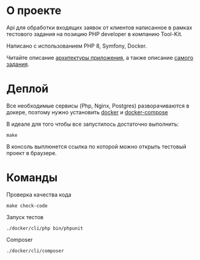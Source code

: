 # О проекте
Api для обработки входящих заявок от клиентов написанное в рамках тестового задания
на позицию PHP developer в компанию Tool-Kit.

Написано с использованием PHP 8, Symfony, Docker.

Читайте описание [архитектуры приложения](https://github.com/Hemonugi/tool-kit-test-assignment/wiki/%D0%A2%D0%B5%D1%81%D1%82%D0%BE%D0%B2%D0%BE%D0%B5-%D0%B7%D0%B0%D0%B4%D0%B0%D0%BD%D0%B8%D0%B5-%D0%B4%D0%BB%D1%8F-Tool-Kit),
а также описание [самого задания](https://github.com/Hemonugi/tool-kit-test-assignment/wiki/%D0%9E%D0%BF%D0%B8%D1%81%D0%B0%D0%BD%D0%B8%D0%B5-%D0%B0%D1%80%D1%85%D0%B8%D1%82%D0%B5%D0%BA%D1%82%D1%83%D1%80%D1%8B).

# Деплой
Все необходимые сервисы (Php, Nginx, Postgres) разворачиваются в докере,
поэтому нужно установить [docker](https://docs.docker.com/engine/install/) и [docker-compose](https://docs.docker.com/compose/install/)

В идеале для того чтобы все запустилось достаточно выполнить:

```shell
make
```

В консоль выплюнется ссылка по которой можно открыть тестовый проект в браузере.

# Команды

Проверка качества кода
```shell
make check-code
```

Запуск тестов
```shell
./docker/cli/php bin/phpunit
```

Composer
```shell
./docker/cli/composer
```
